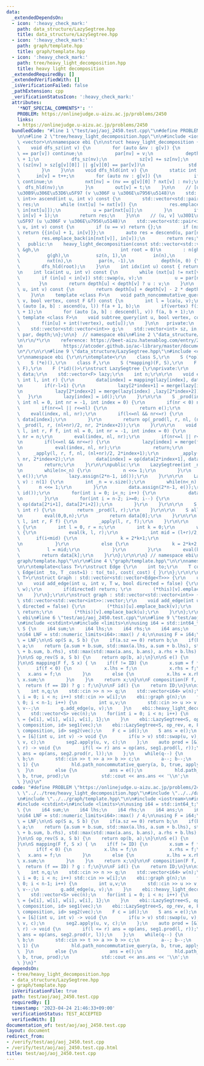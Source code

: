 ```yaml
---
data:
  _extendedDependsOn:
  - icon: ':heavy_check_mark:'
    path: data_structure/LazySegtree.hpp
    title: data_structure/LazySegtree.hpp
  - icon: ':heavy_check_mark:'
    path: graph/template.hpp
    title: graph/template.hpp
  - icon: ':heavy_check_mark:'
    path: tree/heavy_light_decomposition.hpp
    title: heavy light decomposition
  _extendedRequiredBy: []
  _extendedVerifiedWith: []
  _isVerificationFailed: false
  _pathExtension: cpp
  _verificationStatusIcon: ':heavy_check_mark:'
  attributes:
    '*NOT_SPECIAL_COMMENTS*': ''
    PROBLEM: https://onlinejudge.u-aizu.ac.jp/problems/2450
    links:
    - https://onlinejudge.u-aizu.ac.jp/problems/2450
  bundledCode: "#line 1 \"test/aoj/aoj_2450.test.cpp\"\n#define PROBLEM \"https://onlinejudge.u-aizu.ac.jp/problems/2450\"\
    \n\n#line 2 \"tree/heavy_light_decomposition.hpp\"\n\n#include <iostream>\n#include\
    \ <vector>\n\nnamespace ebi {\n\nstruct heavy_light_decomposition {\n   private:\n\
    \    void dfs_sz(int v) {\n        for (auto &nv : g[v]) {\n            if (nv\
    \ == par[v]) continue;\n            par[nv] = v;\n            depth[nv] = depth[v]\
    \ + 1;\n            dfs_sz(nv);\n            sz[v] += sz[nv];\n            if\
    \ (sz[nv] > sz[g[v][0]] || g[v][0] == par[v])\n                std::swap(nv, g[v][0]);\n\
    \        }\n    }\n\n    void dfs_hld(int v) {\n        static int t = 0;\n  \
    \      in[v] = t++;\n        for (auto nv : g[v]) {\n            if (nv == par[v])\
    \ continue;\n            nxt[nv] = (nv == g[v][0] ? nxt[v] : nv);\n          \
    \  dfs_hld(nv);\n        }\n        out[v] = t;\n    }\n\n    // [u, v) \u30D1\
    \u30B9\u306E\u53D6\u5F97 (v \u306F u \u306E\u7956\u5148)\n    std::vector<std::pair<int,\
    \ int>> ascend(int u, int v) const {\n        std::vector<std::pair<int, int>>\
    \ res;\n        while (nxt[u] != nxt[v]) {\n            res.emplace_back(in[u],\
    \ in[nxt[u]]);\n            u = par[nxt[u]];\n        }\n        if (u != v) res.emplace_back(in[u],\
    \ in[v] + 1);\n        return res;\n    }\n\n    // (u, v] \u30D1\u30B9\u306E\u53D6\
    \u5F97 (u \u306F v \u306E\u7956\u5148)\n    std::vector<std::pair<int, int>> descend(int\
    \ u, int v) const {\n        if (u == v) return {};\n        if (nxt[u] == nxt[v])\
    \ return {{in[u] + 1, in[v]}};\n        auto res = descend(u, par[nxt[v]]);\n\
    \        res.emplace_back(in[nxt[v]], in[v]);\n        return res;\n    }\n\n\
    \   public:\n    heavy_light_decomposition(const std::vector<std::vector<int>>\
    \ &gh,\n                              int root = 0)\n        : n(gh.size()),\n\
    \          g(gh),\n          sz(n, 1),\n          in(n),\n          out(n),\n\
    \          nxt(n),\n          par(n, -1),\n          depth(n, 0) {\n        dfs_sz(root);\n\
    \        dfs_hld(root);\n    }\n\n    int idx(int u) const { return in[u]; }\n\
    \n    int lca(int u, int v) const {\n        while (nxt[u] != nxt[v]) {\n    \
    \        if (in[u] < in[v]) std::swap(u, v);\n            u = par[nxt[u]];\n \
    \       }\n        return depth[u] < depth[v] ? u : v;\n    }\n\n    int distance(int\
    \ u, int v) const {\n        return depth[u] + depth[v] - 2 * depth[lca(u, v)];\n\
    \    }\n\n    template <class F>\n    void path_noncommutative_query(int u, int\
    \ v, bool vertex, const F &f) const {\n        int l = lca(u, v);\n        for\
    \ (auto [a, b] : ascend(u, l)) f(a + 1, b);\n        if(vertex) f(in[l], in[l]\
    \ + 1);\n        for (auto [a, b] : descend(l, v)) f(a, b + 1);\n    }\n\n   \
    \ template <class F>\n    void subtree_query(int u, bool vertex, const F &f) {\n\
    \        f(in[u] + int(!vertex), out[u]);\n    }\n\n   private:\n    int n;\n\
    \    std::vector<std::vector<int>> g;\n    std::vector<int> sz, in, out, nxt,\
    \ par, depth;\n};\n\n}  // namespace ebi\n#line 2 \"data_structure/LazySegtree.hpp\"\
    \n\r\n/*\r\n    reference: https://beet-aizu.hatenablog.com/entry/2017/12/01/225955\r\
    \n               https://atcoder.github.io/ac-library/master/document_ja/lazysegtree.html\r\
    \n*/\r\n\r\n#line 9 \"data_structure/LazySegtree.hpp\"\n#include <cassert>\r\n\
    \r\nnamespace ebi {\r\n\r\ntemplate<\r\n    class S,\r\n    S (*op)(S, S),\r\n\
    \    S (*e)(),\r\n    class F,\r\n    S (*mapping)(F, S),\r\n    F (*merge)(F,\
    \ F),\r\n    F (*id)()>\r\nstruct LazySegtree {\r\nprivate:\r\n    std::vector<S>\
    \ data;\r\n    std::vector<F> lazy;\r\n    int n;\r\n\r\n    void eval(int index,\
    \ int l, int r) {\r\n        data[index] = mapping(lazy[index], data[index]);\r\
    \n        if(r-l>1) {\r\n            lazy[2*index+1] = merge(lazy[index] ,lazy[2*index+1]);\r\
    \n            lazy[2*index+2] = merge(lazy[index] ,lazy[2*index+2]);\r\n     \
    \   }\r\n        lazy[index] = id();\r\n    }\r\n\r\n    S _prod(int l, int r,\
    \ int nl = 0, int nr = -1, int index = 0) {\r\n        if(nr < 0) nr = n;\r\n\
    \        if(nr<=l || r<=nl) {\r\n            return e();\r\n        }\r\n    \
    \    eval(index, nl, nr);\r\n        if(l<=nl && nr<=r) {\r\n            return\
    \ data[index];\r\n        }\r\n        return op(_prod(l, r, nl, (nl+nr)/2, 2*index+1),\
    \ _prod(l, r, (nl+nr)/2, nr, 2*index+2));\r\n    }\r\n\r\n    void _apply(int\
    \ l, int r, F f, int nl = 0, int nr = -1, int index = 0) {\r\n        if(nr<0)\
    \ nr = n;\r\n        eval(index, nl, nr);\r\n        if(nr<=l || r<=nl) return;\r\
    \n        if(l<=nl && nr<=r) {\r\n            lazy[index] = merge(f, lazy[index]);\r\
    \n            eval(index, nl, nr);\r\n            return;\r\n        }\r\n   \
    \     _apply(l, r, f, nl, (nl+nr)/2, 2*index+1);\r\n        _apply(l, r, f, (nl+nr)/2,\
    \ nr, 2*index+2);\r\n        data[index] = op(data[2*index+1], data[2*index+2]);\r\
    \n        return;\r\n    }\r\n\r\npublic:\r\n    LazySegtree(int _n) : n(1) {\r\
    \n        while(n<_n) {\r\n            n <<= 1;\r\n        }\r\n        data.assign(2*n-1,\
    \ e());\r\n        lazy.assign(2*n-1, id());\r\n    }\r\n\r\n    LazySegtree(std::vector<S>\
    \ v) : n(1) {\r\n        int _n = v.size();\r\n        while(n<_n) {\r\n     \
    \       n <<= 1;\r\n        }\r\n        data.assign(2*n-1, e());\r\n        lazy.assign(2*n-1,\
    \ id());\r\n        for(int i = 0; i<_n; i++) {\r\n            data[i+n-1] = v[i];\r\
    \n        }\r\n        for(int i = n-2; i>=0; i--) {\r\n            data[i] =\
    \ op(data[2*i+1], data[2*i+2]);\r\n        }\r\n    }\r\n\r\n    S prod(int l,\
    \ int r) {\r\n        return _prod(l, r);\r\n    }\r\n\r\n    S all_prod() {\r\
    \n        eval(0,0,n);\r\n        return data[0];\r\n    }\r\n\r\n    void apply(int\
    \ l, int r, F f) {\r\n        _apply(l, r, f);\r\n    }\r\n\r\n    S get(int i)\
    \ {\r\n        int l = 0, r = n;\r\n        int k = 0;\r\n        while(r-l>1)\
    \ {\r\n            eval(k, l, r);\r\n            int mid = (l+r)/2;\r\n      \
    \      if(i<mid) {\r\n                k = 2*k+1;\r\n                r = mid;\r\
    \n            }\r\n            else {\r\n                k = 2*k+2;\r\n      \
    \          l = mid;\r\n            }\r\n        }\r\n        eval(k, l, r);\r\n\
    \        return data[k];\r\n    }\r\n};\r\n\r\n} // namespace ebi\n#line 2 \"\
    graph/template.hpp\"\n\r\n#line 4 \"graph/template.hpp\"\n\r\nnamespace ebi {\r\
    \n\r\ntemplate<class T>\r\nstruct Edge {\r\n    int to;\r\n    T cost;\r\n   \
    \ Edge(int _to, T _cost=1) : to(_to), cost(_cost) { }\r\n};\r\n\r\ntemplate<class\
    \ T>\r\nstruct Graph : std::vector<std::vector<Edge<T>>> {\r\n    using std::vector<std::vector<Edge<T>>>::vector;\r\
    \n    void add_edge(int u, int v, T w, bool directed = false) {\r\n        (*this)[u].emplace_back(v,\
    \ w);\r\n        if(directed) return; \r\n        (*this)[v].emplace_back(u, w);\r\
    \n    }\r\n};\r\n\r\nstruct graph : std::vector<std::vector<int>> {\r\n    using\
    \ std::vector<std::vector<int>>::vector;\r\n    void add_edge(int u, int v, bool\
    \ directed = false) {\r\n        (*this)[u].emplace_back(v);\r\n        if(directed)\
    \ return;\r\n        (*this)[v].emplace_back(u);\r\n    }\r\n};\r\n\r\n} // namespace\
    \ ebi\n#line 6 \"test/aoj/aoj_2450.test.cpp\"\n\n#line 9 \"test/aoj/aoj_2450.test.cpp\"\
    \n#include <cstdint>\n#include <limits>\n\nusing i64 = std::int64_t;\n\nstruct\
    \ S {\n    i64 sum;\n    i64 lhs;\n    i64 rhs;\n    i64 ans;\n    i64 sz;\n};\n\
    \ni64 LNF = std::numeric_limits<i64>::max() / 4;\n\nusing F = i64;\nconst F ID\
    \ = LNF;\n\nS op(S a, S b) {\n    if(a.sz == 0) return b;\n    if(b.sz == 0) return\
    \ a;\n    return {a.sum + b.sum, std::max(a.lhs, a.sum + b.lhs), std::max(a.rhs\
    \ + b.sum, b.rhs), std::max(std::max(a.ans, b.ans), a.rhs + b.lhs) ,a.sz + b.sz};\n\
    }\n\nS op_rev(S a, S b) {\n    return op(b, a);\n}\n\nS e() {\n    return {0,-LNF,-LNF,-LNF,0};\n\
    }\n\nS mapping(F f, S x) { \n    if(f != ID) {\n        x.sum = f * x.sz;\n  \
    \      if(f < 0) {\n            x.lhs = f;\n            x.rhs = f;\n         \
    \   x.ans = f;\n        }\n        else {\n            x.lhs = x.rhs = x.ans =\
    \ x.sum;\n        }\n    }\n    return x;\n}\n\nF composition(F f, F g) {\n  \
    \  return (f == ID) ? g : f;\n}\n\nF id() {\n    return ID;\n}\n\nint main() {\n\
    \    int n,q;\n    std::cin >> n >> q;\n    std::vector<i64> w(n);\n    for(int\
    \ i = 0; i < n; i++) std::cin >> w[i];\n    ebi::graph g(n);\n    for(int i =\
    \ 0; i < n-1; i++) {\n        int u,v;\n        std::cin >> u >> v;\n        u--;\
    \ v--;\n        g.add_edge(u, v);\n    }\n    ebi::heavy_light_decomposition hld(g);\n\
    \    std::vector<S> vec(n);\n    for(int i = 0; i < n; i++) {\n        vec[hld.idx(i)]\
    \ = {w[i], w[i], w[i], w[i], 1};\n    }\n    ebi::LazySegtree<S, op, e, F, mapping,\
    \ composition, id> seg1(vec);\n    ebi::LazySegtree<S, op_rev, e, F, mapping,\
    \ composition, id> seg2(vec);\n    F c = id();\n    S ans = e();\n    auto apply\
    \ = [&](int u, int v) -> void {\n        if(u > v) std::swap(u, v);\n        seg1.apply(u,\
    \ v, c);\n        seg2.apply(u, v, c);\n    };\n    auto prod = [&](int l, int\
    \ r) -> void {\n        if(l <= r) ans = op(ans, seg1.prod(l, r));\n        else\
    \ ans = op(ans, seg2.prod(r, l));\n    };\n    while(q--) {\n        int t, a,\
    \ b;\n        std::cin >> t >> a >> b >> c;\n        a--; b--;\n        if(t ==\
    \ 1) {\n            hld.path_noncommutative_query(a, b, true, apply);\n      \
    \  }\n        else {\n            ans = e();\n            hld.path_noncommutative_query(a,\
    \ b, true, prod);\n            std::cout << ans.ans << '\\n';\n        }\n   \
    \ }\n}\n"
  code: "#define PROBLEM \"https://onlinejudge.u-aizu.ac.jp/problems/2450\"\n\n#include\
    \ \"../../tree/heavy_light_decomposition.hpp\"\n#include \"../../data_structure/LazySegtree.hpp\"\
    \n#include \"../../graph/template.hpp\"\n\n#include <iostream>\n#include <vector>\n\
    #include <cstdint>\n#include <limits>\n\nusing i64 = std::int64_t;\n\nstruct S\
    \ {\n    i64 sum;\n    i64 lhs;\n    i64 rhs;\n    i64 ans;\n    i64 sz;\n};\n\
    \ni64 LNF = std::numeric_limits<i64>::max() / 4;\n\nusing F = i64;\nconst F ID\
    \ = LNF;\n\nS op(S a, S b) {\n    if(a.sz == 0) return b;\n    if(b.sz == 0) return\
    \ a;\n    return {a.sum + b.sum, std::max(a.lhs, a.sum + b.lhs), std::max(a.rhs\
    \ + b.sum, b.rhs), std::max(std::max(a.ans, b.ans), a.rhs + b.lhs) ,a.sz + b.sz};\n\
    }\n\nS op_rev(S a, S b) {\n    return op(b, a);\n}\n\nS e() {\n    return {0,-LNF,-LNF,-LNF,0};\n\
    }\n\nS mapping(F f, S x) { \n    if(f != ID) {\n        x.sum = f * x.sz;\n  \
    \      if(f < 0) {\n            x.lhs = f;\n            x.rhs = f;\n         \
    \   x.ans = f;\n        }\n        else {\n            x.lhs = x.rhs = x.ans =\
    \ x.sum;\n        }\n    }\n    return x;\n}\n\nF composition(F f, F g) {\n  \
    \  return (f == ID) ? g : f;\n}\n\nF id() {\n    return ID;\n}\n\nint main() {\n\
    \    int n,q;\n    std::cin >> n >> q;\n    std::vector<i64> w(n);\n    for(int\
    \ i = 0; i < n; i++) std::cin >> w[i];\n    ebi::graph g(n);\n    for(int i =\
    \ 0; i < n-1; i++) {\n        int u,v;\n        std::cin >> u >> v;\n        u--;\
    \ v--;\n        g.add_edge(u, v);\n    }\n    ebi::heavy_light_decomposition hld(g);\n\
    \    std::vector<S> vec(n);\n    for(int i = 0; i < n; i++) {\n        vec[hld.idx(i)]\
    \ = {w[i], w[i], w[i], w[i], 1};\n    }\n    ebi::LazySegtree<S, op, e, F, mapping,\
    \ composition, id> seg1(vec);\n    ebi::LazySegtree<S, op_rev, e, F, mapping,\
    \ composition, id> seg2(vec);\n    F c = id();\n    S ans = e();\n    auto apply\
    \ = [&](int u, int v) -> void {\n        if(u > v) std::swap(u, v);\n        seg1.apply(u,\
    \ v, c);\n        seg2.apply(u, v, c);\n    };\n    auto prod = [&](int l, int\
    \ r) -> void {\n        if(l <= r) ans = op(ans, seg1.prod(l, r));\n        else\
    \ ans = op(ans, seg2.prod(r, l));\n    };\n    while(q--) {\n        int t, a,\
    \ b;\n        std::cin >> t >> a >> b >> c;\n        a--; b--;\n        if(t ==\
    \ 1) {\n            hld.path_noncommutative_query(a, b, true, apply);\n      \
    \  }\n        else {\n            ans = e();\n            hld.path_noncommutative_query(a,\
    \ b, true, prod);\n            std::cout << ans.ans << '\\n';\n        }\n   \
    \ }\n}"
  dependsOn:
  - tree/heavy_light_decomposition.hpp
  - data_structure/LazySegtree.hpp
  - graph/template.hpp
  isVerificationFile: true
  path: test/aoj/aoj_2450.test.cpp
  requiredBy: []
  timestamp: '2023-04-24 21:46:33+09:00'
  verificationStatus: TEST_ACCEPTED
  verifiedWith: []
documentation_of: test/aoj/aoj_2450.test.cpp
layout: document
redirect_from:
- /verify/test/aoj/aoj_2450.test.cpp
- /verify/test/aoj/aoj_2450.test.cpp.html
title: test/aoj/aoj_2450.test.cpp
---
```

